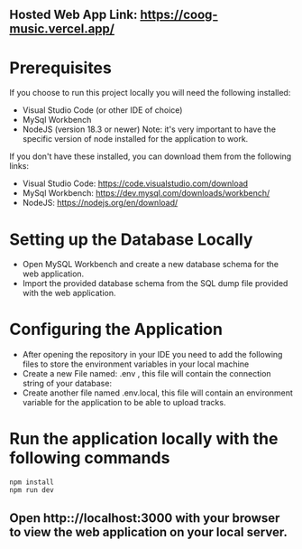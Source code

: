 ## Hosted Web App Link: https://coog-music.vercel.app/

# Prerequisites
If you choose to run this project locally you will need the following installed:
- Visual Studio Code (or other IDE of choice)
- MySql Workbench
- NodeJS (version 18.3 or newer)
Note: it's very important to have the specific version of node installed for the application to work.

If you don't have these installed, you can download them from the following links:
- Visual Studio Code: https://code.visualstudio.com/download
- MySql Workbench:  https://dev.mysql.com/downloads/workbench/
- NodeJS: https://nodejs.org/en/download/

# Setting up the Database Locally
- Open MySQL Workbench and create a new database schema for the web application.
- Import the provided database schema from the SQL dump file provided with the web application.

# Configuring the Application
- After opening the repository in your IDE you need to add the following files to store the environment variables in your local machine    
- Create a new File named: .env , this file will contain the connection string of your database:
- Create another file named .env.local, this file will contain an environment variable for the application to be able to upload tracks.

# Run the application locally with the following commands
    npm install
    npm run dev

## Open http:://localhost:3000 with your browser to view the web application on your local server.
